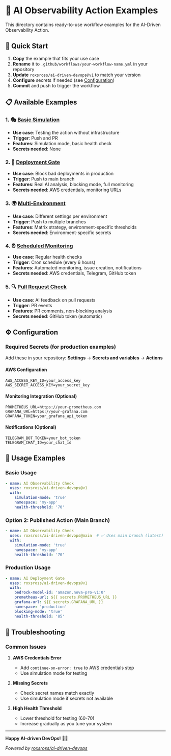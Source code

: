 # 📁 AI Observability Action Examples

This directory contains ready-to-use workflow examples for the AI-Driven Observability Action.

## 🚀 Quick Start

1. **Copy** the example that fits your use case
2. **Rename** it to `.github/workflows/your-workflow-name.yml` in your repository
3. **Update** `roxsross/ai-driven-devops@v1` to match your version
4. **Configure** secrets if needed (see [Configuration](#configuration))
5. **Commit** and push to trigger the workflow

## 📋 Available Examples

### 1. 🎭 [Basic Simulation](basic-simulation.yml)
- **Use case**: Testing the action without infrastructure
- **Trigger**: Push and PR
- **Features**: Simulation mode, basic health check
- **Secrets needed**: None

### 2. 🚀 [Deployment Gate](deployment-gate.yml)
- **Use case**: Block bad deployments in production
- **Trigger**: Push to main branch
- **Features**: Real AI analysis, blocking mode, full monitoring
- **Secrets needed**: AWS credentials, monitoring URLs

### 3. 🌍 [Multi-Environment](multi-environment.yml)
- **Use case**: Different settings per environment
- **Trigger**: Push to multiple branches
- **Features**: Matrix strategy, environment-specific thresholds
- **Secrets needed**: Environment-specific secrets

### 4. ⏰ [Scheduled Monitoring](scheduled-monitoring.yml)
- **Use case**: Regular health checks
- **Trigger**: Cron schedule (every 6 hours)
- **Features**: Automated monitoring, issue creation, notifications
- **Secrets needed**: AWS credentials, Telegram, GitHub token

### 5. 🔍 [Pull Request Check](pull-request-check.yml)
- **Use case**: AI feedback on pull requests
- **Trigger**: PR events
- **Features**: PR comments, non-blocking analysis
- **Secrets needed**: GitHub token (automatic)

## ⚙️ Configuration

### Required Secrets (for production examples)

Add these in your repository: **Settings** → **Secrets and variables** → **Actions**

#### AWS Configuration
```
AWS_ACCESS_KEY_ID=your_access_key
AWS_SECRET_ACCESS_KEY=your_secret_key
```

#### Monitoring Integration (Optional)
```
PROMETHEUS_URL=https://your-prometheus.com
GRAFANA_URL=https://your-grafana.com
GRAFANA_TOKEN=your_grafana_api_token
```

#### Notifications (Optional)
```
TELEGRAM_BOT_TOKEN=your_bot_token
TELEGRAM_CHAT_ID=your_chat_id
```

## 🎯 Usage Examples

### Basic Usage
```yaml
- name: AI Observability Check
  uses: roxsross/ai-driven-devops@v1
  with:
    simulation-mode: 'true'
    namespace: 'my-app'
    health-threshold: '70'
```

### Option 2: Published Action (Main Branch)
```yaml
- name: AI Observability Check
  uses: roxsross/ai-driven-devops@main  # ✅ Uses main branch (latest)
  with:
    simulation-mode: 'true'
    namespace: 'my-app'
    health-threshold: '70'
```

### Production Usage
```yaml
- name: AI Deployment Gate
  uses: roxsross/ai-driven-devops@v1
  with:
    bedrock-model-id: 'amazon.nova-pro-v1:0'
    prometheus-url: ${{ secrets.PROMETHEUS_URL }}
    grafana-url: ${{ secrets.GRAFANA_URL }}
    namespace: 'production'
    blocking-mode: 'true'
    health-threshold: '85'
```

## 🔧 Troubleshooting

### Common Issues

1. **AWS Credentials Error**
   - Add `continue-on-error: true` to AWS credentials step
   - Use simulation mode for testing

2. **Missing Secrets**
   - Check secret names match exactly
   - Use simulation mode if secrets not available

3. **High Health Threshold**
   - Lower threshold for testing (60-70)
   - Increase gradually as you tune your system

---

**Happy AI-driven DevOps!** 🤖✨

*Powered by [roxsross/ai-driven-devops](https://github.com/roxsross/ai-driven-devops)*
